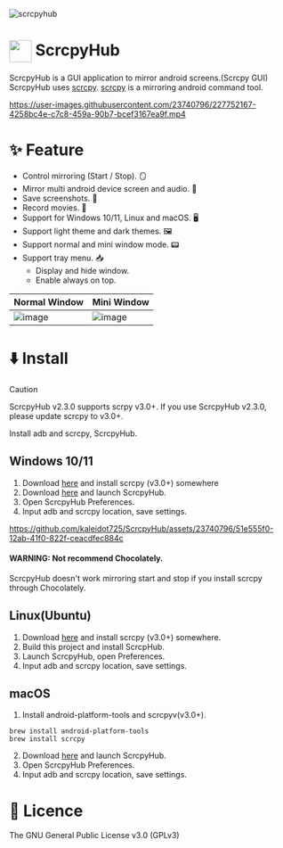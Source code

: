 ![scrcpyhub](https://user-images.githubusercontent.com/23740796/234660382-7406256a-a544-484e-84d0-3df31dc39649.png)

# <img align="center" width=40 src="https://github.com/kaleidot725/ScrcpyHub/blob/master/icon.png"> ScrcpyHub

ScrcpyHub is a GUI application to mirror android screens.(Scrcpy GUI)
ScrcpyHub uses [scrcpy](https://github.com/Genymobile/scrcpy). [scrcpy](https://github.com/Genymobile/scrcpy) is a
mirroring android command tool.

https://user-images.githubusercontent.com/23740796/227752167-4258bc4e-c7c8-459a-90b7-bcef3167ea9f.mp4

# ✨ Feature

- Control mirroring (Start / Stop). 🪞
- Mirror multi android device screen and audio. 📱
- Save screenshots. 📸
- Record movies. 🎥
- Support for Windows 10/11, Linux and macOS. 🖥️
- Support light theme and dark themes. 🖼️
- Support normal and mini window mode. 📟
- Support tray menu. 📥
  - Display and hide window.
  - Enable always on top.
  
| Normal Window | Mini Window |
| ------------- | ----------- |
| ![image](https://user-images.githubusercontent.com/23740796/236205730-9711b47c-bd98-40a1-a26a-3dbbace0a295.png) | ![image](https://user-images.githubusercontent.com/23740796/236205790-7e761242-7829-4a28-9ae7-6981f1bf3845.png) |

# ⬇️ Install

> [!CAUTION]
> ScrcpyHub v2.3.0 supports scrpy v3.0+. If you use ScrcpyHub v2.3.0, please update scrcpy to v3.0+.

Install adb and scrcpy, ScrcpyHub.

## Windows 10/11

1. Download [here](https://github.com/Genymobile/scrcpy#windows) and install scrcpy (v3.0+) somewhere
2. Download [here](https://github.com/kaleidot725/ScrcpyHub/releases/tag/v2.1.0) and launch ScrcpyHub.
3. Open ScrcpyHub Preferences.
4. Input adb and scrcpy location, save settings.

https://github.com/kaleidot725/ScrcpyHub/assets/23740796/51e555f0-12ab-41f0-822f-ceacdfec884c

#### WARNING: Not recommend Chocolately.

ScrcpyHub doesn't work mirroring start and stop if you install scrcpy through Chocolately.

## Linux(Ubuntu)

1. Download [here](https://github.com/Genymobile/scrcpy#windows) and install scrcpy (v3.0+) somewhere.
2. Build this project and install ScrcpHub.
3. Launch ScrcpyHub, open Preferences.
4. Input adb and scrcpy location, save settings.

## macOS

1. Install android-platform-tools and scrcpyv(v3.0+).

```
brew install android-platform-tools
brew install scrcpy
```

2. Download [here](https://github.com/kaleidot725/ScrcpyHub/releases/tag/v2.1.0) and launch ScrcpyHub.
3. Open ScrcpyHub Preferences.
4. Input adb and scrcpy location, save settings.

# 🎫 Licence

The GNU General Public License v3.0 (GPLv3)
